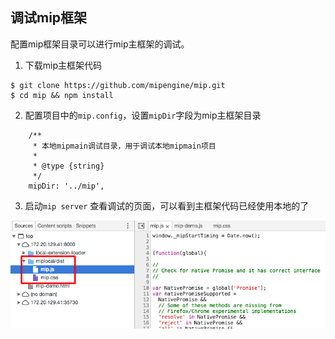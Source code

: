 调试mip框架
---

配置mip框架目录可以进行mip主框架的调试。

1. 下载mip主框架代码

```
$ git clone https://github.com/mipengine/mip.git
$ cd mip && npm install
```

2. 配置项目中的`mip.config`，设置`mipDir`字段为mip主框架目录

```
    /**
     * 本地mipmain调试目录，用于调试本地mipmain项目
     *
     * @type {string}
     */
    mipDir: '../mip',
```

3. 启动`mip server` 查看调试的页面，可以看到主框架代码已经使用本地的了

![main debug](./example/mip-main-debug.png)


